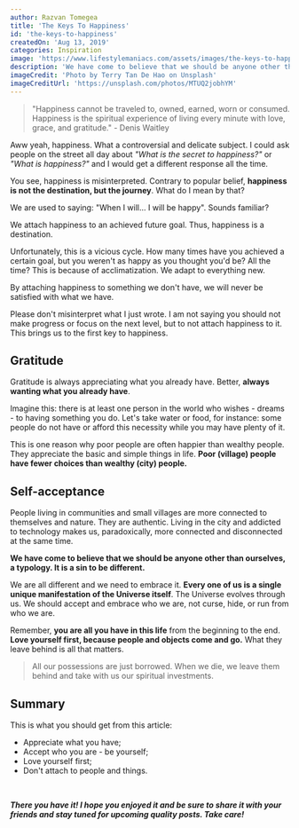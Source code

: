 ```yaml
---
author: Razvan Tomegea
title: 'The Keys To Happiness'
id: 'the-keys-to-happiness'
createdOn: 'Aug 13, 2019'
categories: Inspiration
image: 'https://www.lifestylemaniacs.com/assets/images/the-keys-to-happiness/_main.jpg'
description: 'We have come to believe that we should be anyone other than ourselves, a typology. It is a sin to be different.'
imageCredit: 'Photo by Terry Tan De Hao on Unsplash'
imageCreditUrl: 'https://unsplash.com/photos/MTUQ2jobhYM'
---
```


> "Happiness cannot be traveled to, owned, earned, worn or consumed.
> Happiness is the spiritual experience of living every minute with
> love, grace, and gratitude." - Denis Waitley

Aww yeah, happiness. What a controversial and delicate subject. I could ask people on the street all day about _"What is the secret to happiness?"_ or _"What is happiness?"_ and I would get a different response all the time.

You see, happiness is misinterpreted. Contrary to popular belief, **happiness is not the destination, but the journey**. What do I mean by that?

We are used to saying: "When I will... I will be happy". Sounds familiar?

We attach happiness to an achieved future goal. Thus, happiness is a destination.

Unfortunately, this is a vicious cycle. How many times have you achieved a certain goal, but you weren't as happy as you thought you'd be? All the time? This is because of acclimatization. We adapt to everything new.

By attaching happiness to something we don't have, we will never be satisfied with what we have.

Please don't misinterpret what I just wrote. I am not saying you should not make progress or focus on the next level, but to not attach happiness to it. This brings us to the first key to happiness.

## Gratitude

Gratitude is always appreciating what you already have. Better, **always wanting what you already have**.

Imagine this: there is at least one person in the world who wishes - dreams - to having something you do. Let's take water or food, for instance: some people do not have or afford this necessity while you may have plenty of it.

This is one reason why poor people are often happier than wealthy people. They appreciate the basic and simple things in life. **Poor (village) people have fewer choices than wealthy (city) people.**

## Self-acceptance

People living in communities and small villages are more connected to themselves and nature. They are authentic. Living in the city and addicted to technology makes us, paradoxically, more connected and disconnected at the same time.

**We have come to believe that we should be anyone other than ourselves, a typology. It is a sin to be different.**

We are all different and we need to embrace it. **Every one of us is a single unique manifestation of the Universe itself**. The Universe evolves through us. We should accept and embrace who we are, not curse, hide, or run from who we are.

Remember, **you are all you have in this life** from the beginning to the end. **Love yourself first, because people and objects come and go.** What they leave behind is all that matters.
  
> All our possessions are just borrowed. When we die, we leave them behind and take with us our spiritual investments.

## Summary

This is what you should get from this article:
 - Appreciate what you have;
 - Accept who you are - be yourself;
 - Love yourself first;
 - Don't attach to people and things.

<br>

***There you have it! I hope you enjoyed it and be sure to share it with your friends and stay tuned for upcoming quality posts. Take care!***
